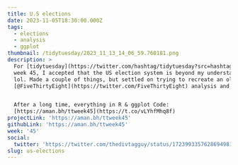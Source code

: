 ```yaml
---
title: U.S elections
date: 2023-11-05T18:30:00.000Z
tags:
  - elections
  - analysis
  - ggplot
thumbnail: /tidytuesday/2023_11_13_14_06_59.760181.png
description: >
  For [tidytuesday](https://twitter.com/hashtag/tidytuesday?src=hashtag_click)
  week 45, I accepted that the US election system is beyond my understanding
  lol. Made a couple of things, but settled on trying to recreate an old
  [@FiveThirtyEight](https://twitter.com/FiveThirtyEight) analysis and graphic.


  After a long time, everything in R & ggplot Code:
  [https://aman.bh/ttweek45](https://t.co/vLYhfMhq8f)
projectLink: 'https://aman.bh/ttweek45'
githubLink: 'https://aman.bh/ttweek45'
week: '45'
social:
  twitter: 'https://twitter.com/thedivtagguy/status/1723993357628694981'
slug: us-elections
---
```


